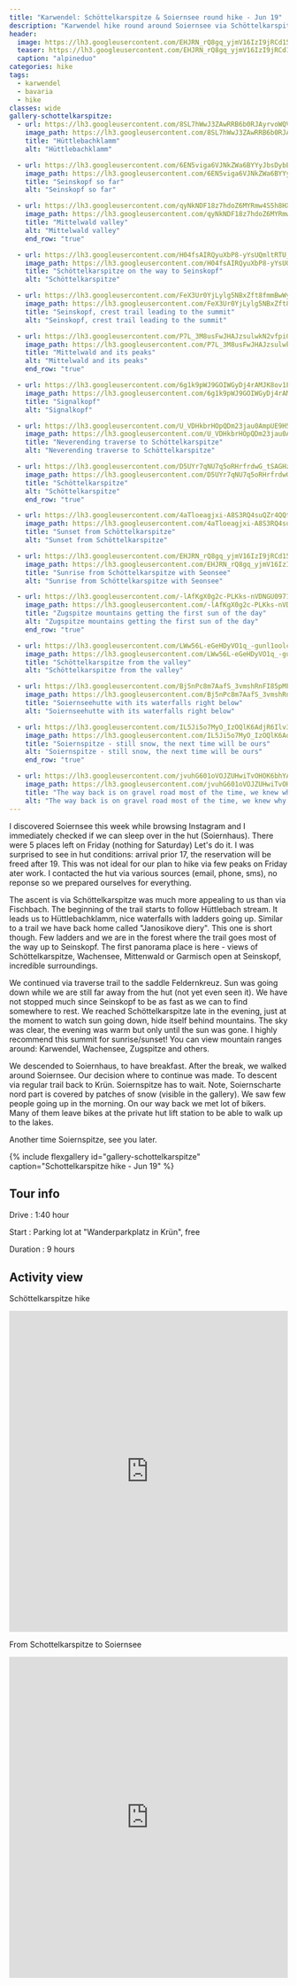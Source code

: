 ```yaml
---
title: "Karwendel: Schöttelkarspitze & Soiernsee round hike - Jun 19"
description: "Karwendel hike round around Soiernsee via Schöttelkarspitze"
header:
  image: https://lh3.googleusercontent.com/EHJRN_rQ8gq_yjmV16IzI9jRCd15O6IGAdZLD04PJ7OZkho5e8BjCB29j4XdVQna9wUORCZQ-Zg3_rzAPh6PlNh7dI-Roe0L7lhbqg0vEz6BWgbcJPlj6baa6XEzfg4F9vkCBXI3o0NVh4CzhnNIM__Jcr9WcM6loRuVgeyyX-uy8wlotrt-0aUu8r_a3RC6WLnyvqbqRpRzRiEWuEMbx7yzdyF1WdQrWrR0v5M6rfCx-znvuvklDdzjITkVpP62n6wrCHT_eN1IVTSEoLfsWodoFl-iKi4Em9isKQNkVy4tT8qTiZPslbLjMITBQ84owqUkOueQJ5O-ZKyHcd18elnVJHSgEIHYPOiGh55DFc1REaRPwjqp5MwxwvJU2a_RAYWxkkyokHHCyDqddsv9efDlAhBs06Jh_xlmfBKgSMBTHVq1HGa5vuuaDkC5Qoct1C9X28UakextwS9ZmBDS8PwiVOgmW7b2EwhuXallk9viuYp5rTL74MPA0u2548-3NjrHb3Kcoq9Y5aXsjvsC5y-Vj2lft212D8LEHZQBFI1j97VE2mGCRJbS43LVLFcsds1MQsDYrFz0rJYAVjY0uuWSAgKNC_f0xCiIJBfQytaI8uPcNO-2Jbek7q5N77lzt0M3ZQFoL2SJp65bOe9OlkTgSVDk3zSvpTmgH6h9mHEVy4HL7kBot_kWJW0Lg5M43nh4asYiTtErPt5n-fZi6-k_wg=w2736-h1318-no
  teaser: https://lh3.googleusercontent.com/EHJRN_rQ8gq_yjmV16IzI9jRCd15O6IGAdZLD04PJ7OZkho5e8BjCB29j4XdVQna9wUORCZQ-Zg3_rzAPh6PlNh7dI-Roe0L7lhbqg0vEz6BWgbcJPlj6baa6XEzfg4F9vkCBXI3o0NVh4CzhnNIM__Jcr9WcM6loRuVgeyyX-uy8wlotrt-0aUu8r_a3RC6WLnyvqbqRpRzRiEWuEMbx7yzdyF1WdQrWrR0v5M6rfCx-znvuvklDdzjITkVpP62n6wrCHT_eN1IVTSEoLfsWodoFl-iKi4Em9isKQNkVy4tT8qTiZPslbLjMITBQ84owqUkOueQJ5O-ZKyHcd18elnVJHSgEIHYPOiGh55DFc1REaRPwjqp5MwxwvJU2a_RAYWxkkyokHHCyDqddsv9efDlAhBs06Jh_xlmfBKgSMBTHVq1HGa5vuuaDkC5Qoct1C9X28UakextwS9ZmBDS8PwiVOgmW7b2EwhuXallk9viuYp5rTL74MPA0u2548-3NjrHb3Kcoq9Y5aXsjvsC5y-Vj2lft212D8LEHZQBFI1j97VE2mGCRJbS43LVLFcsds1MQsDYrFz0rJYAVjY0uuWSAgKNC_f0xCiIJBfQytaI8uPcNO-2Jbek7q5N77lzt0M3ZQFoL2SJp65bOe9OlkTgSVDk3zSvpTmgH6h9mHEVy4HL7kBot_kWJW0Lg5M43nh4asYiTtErPt5n-fZi6-k_wg=w800-h300-no
  caption: "alpineduo"
categories: hike
tags:
  - karwendel
  - bavaria
  - hike
classes: wide
gallery-schottelkarspitze:
  - url: https://lh3.googleusercontent.com/8SL7hWwJ3ZAwRRB6b0RJAyrvoWQVeEVgyK0aH0HP0O0tAD6yhuPLeOF2BaiuamSVXA7bYPWfM1ZfJ9GKTgH0M2eVQ6zq30HkHZ3bvDM1DQ4cRMJSCCrEAYlIDbuN1Z4T26jMFrmlRC5Ja2yxneUHfvee3Yr6Q1YC_DSYMO-NfZzYzO1A-_P7nMewf2mhR20Xwx-JvW5pcEl1dJu7ApQN02On7qPrLOQIb02qQLK65vVyokrt18JMlp5qqEs2l9AUGnsp5nU6T656YTEK7LETEiF3S6T6bCgfJcquulXAi-APuVrctupsUvHCmFVyT4HDKgVLt8Fw61uVckRLrPbxTRAkkMyr38dUfTjeZoP9K4kk0RMwoBdIjriHnLaraaAdXxdUoqe5WBQT7PDQw19H4xFjzCinQQzQOOBHZJpCcL-yCc7INL0q_sC2jpn2eowRdcUlU7RAczcy5pmNM7p0UuJ1YGd7Y5nDdVZdXjw4knUNw5vxL8xbgbKX_xZIyYoiCNYRRuM1hxN_pGfHIDBWjFAeGU5j7yqa11m3T3fQDWtXExWOSvcxX-63gfHg63tCgnlNhCRdRi3v1gG8cAG7IBcra028LNw_su6LvYXLN8mAxwXcDwu-gcOe-9hRbLXrhxXCb03kBJEtpkc3keeUl9YEmmuLi_d7eNradYfqTX0vvTwq2KpESI-ufjrMirZQYoBCNMDimWZWUHFeW3NgoedizQ=w1156-h1540-no
    image_path: https://lh3.googleusercontent.com/8SL7hWwJ3ZAwRRB6b0RJAyrvoWQVeEVgyK0aH0HP0O0tAD6yhuPLeOF2BaiuamSVXA7bYPWfM1ZfJ9GKTgH0M2eVQ6zq30HkHZ3bvDM1DQ4cRMJSCCrEAYlIDbuN1Z4T26jMFrmlRC5Ja2yxneUHfvee3Yr6Q1YC_DSYMO-NfZzYzO1A-_P7nMewf2mhR20Xwx-JvW5pcEl1dJu7ApQN02On7qPrLOQIb02qQLK65vVyokrt18JMlp5qqEs2l9AUGnsp5nU6T656YTEK7LETEiF3S6T6bCgfJcquulXAi-APuVrctupsUvHCmFVyT4HDKgVLt8Fw61uVckRLrPbxTRAkkMyr38dUfTjeZoP9K4kk0RMwoBdIjriHnLaraaAdXxdUoqe5WBQT7PDQw19H4xFjzCinQQzQOOBHZJpCcL-yCc7INL0q_sC2jpn2eowRdcUlU7RAczcy5pmNM7p0UuJ1YGd7Y5nDdVZdXjw4knUNw5vxL8xbgbKX_xZIyYoiCNYRRuM1hxN_pGfHIDBWjFAeGU5j7yqa11m3T3fQDWtXExWOSvcxX-63gfHg63tCgnlNhCRdRi3v1gG8cAG7IBcra028LNw_su6LvYXLN8mAxwXcDwu-gcOe-9hRbLXrhxXCb03kBJEtpkc3keeUl9YEmmuLi_d7eNradYfqTX0vvTwq2KpESI-ufjrMirZQYoBCNMDimWZWUHFeW3NgoedizQ=w300-h400-no
    title: "Hüttlebachklamm"
    alt: "Hüttlebachklamm"

  - url: https://lh3.googleusercontent.com/6EN5viga6VJNkZWa6BYYyJbsDybEeNGwVxBST6mcCYC1zDxEuxBLPpSsJWcPRQXv7Z4P_ytdKO6xo7GdOOroLfXQSChvPTgZJ5pAW-10QqsOismZEY6F8govUjDkroMmFA3tzQXGofy629WtR3O9ICM7CE594x80VZm1Z6DVdhiiwxq9dW2xVtFBSxHk0leR9FZR1GkSN4r2UUFTRGa3WBlaB7TnD_QlSgMxN5hNtJMTjcpuKdtJiMadRheKolKRHms0lEWALcXsUbnLr09UdL6K9oI8GRSdBjzcqNHZpA7vgh3Is_h6-m1a6WiwPULOxngVEdicjYRGnAc-Cgkrg1P5PLC0HXIZCMY9Et-_rCYBSTRi8oBIKu4CT4AOTGfRoF1VntKmZsMNzRk4VNEGobmVSht-ZjVFIEKfXIU7SsAK8J78LSZ-UBqNI0sTDZcO83EF2endA0sAJOWV3kganbq6SWcXjQqurh3hu-p6ixHeVNPxRIbdIVydGq4rsQcezhqgB67V00ZqaLYLdpfU1RqTgu3O6XuD8hlP-x4L41FikXisxREDPl711H5LOkEkAOsATZ8RC7NjmzTjPd9ESjY9p02vvQpRFivzxq8uxVixXRX1z75F98qNezGRhrVvLPD71EP1guYRyRN5n5q1Q83sH7NVZnZILIM8LP1Li6rtoWtI2zoEnwfYQ9jpdV0eYHpll_VT5XvswjQl702Khdsalg=w2054-h1542-no
    image_path: https://lh3.googleusercontent.com/6EN5viga6VJNkZWa6BYYyJbsDybEeNGwVxBST6mcCYC1zDxEuxBLPpSsJWcPRQXv7Z4P_ytdKO6xo7GdOOroLfXQSChvPTgZJ5pAW-10QqsOismZEY6F8govUjDkroMmFA3tzQXGofy629WtR3O9ICM7CE594x80VZm1Z6DVdhiiwxq9dW2xVtFBSxHk0leR9FZR1GkSN4r2UUFTRGa3WBlaB7TnD_QlSgMxN5hNtJMTjcpuKdtJiMadRheKolKRHms0lEWALcXsUbnLr09UdL6K9oI8GRSdBjzcqNHZpA7vgh3Is_h6-m1a6WiwPULOxngVEdicjYRGnAc-Cgkrg1P5PLC0HXIZCMY9Et-_rCYBSTRi8oBIKu4CT4AOTGfRoF1VntKmZsMNzRk4VNEGobmVSht-ZjVFIEKfXIU7SsAK8J78LSZ-UBqNI0sTDZcO83EF2endA0sAJOWV3kganbq6SWcXjQqurh3hu-p6ixHeVNPxRIbdIVydGq4rsQcezhqgB67V00ZqaLYLdpfU1RqTgu3O6XuD8hlP-x4L41FikXisxREDPl711H5LOkEkAOsATZ8RC7NjmzTjPd9ESjY9p02vvQpRFivzxq8uxVixXRX1z75F98qNezGRhrVvLPD71EP1guYRyRN5n5q1Q83sH7NVZnZILIM8LP1Li6rtoWtI2zoEnwfYQ9jpdV0eYHpll_VT5XvswjQl702Khdsalg=w400-h300-no
    title: "Seinskopf so far"
    alt: "Seinskopf so far"

  - url: https://lh3.googleusercontent.com/qyNkNDF18z7hdoZ6MYRmw4S5h8HXGZdOshlS6ILiW3K6pI1jigtXo3_nPjoiVJQyzI_nTkFpTnZDRQd8JijbGOvxV0nC3XqilKO1WnlivMJTwMdIZF7dN7CYGvUZB7XdI4h06biHMoNvk7GxBvNijZJytl652Gsoo0KIAXv_-HkvTopHDBZy8Yjp4R_SkpelnCOQzGOB7jnOyd1MOJpakYnzdFHoXGUYB0DmbXN2Dfn1Ja0O4HDCYafd-3VWgl-HPWKPpuXEIRawFdLJInYyp3GCiU_Ka-yKmbbwBkbDbOltedTUaPeyuZFLsiXUVjrLjH-w-gy5sGuAT1m50Ixl6BlPU7W6Dm11yhfO5B--cKMjn-PR98h5z-b7ikO2JqqsM1vsSixdx93QYQ6Pmz8xKIcqszHwENDODVSgeqY5yBZfWzE0Bz_9WDbtgaHQFf8z1wiXyCTP7GGhAI5ktzF8oLPli0o0V-i7lg_3HffDXRayCW-aurCwDFd9mp4CYa9B01i32a4PVRQo181eGtPUxoHmURaH8W_cpAGA0waj9kh5wmhrA4rKuO9FOG8q1OxSnFJaB3ejdjZP-hFlJxxq8MOzloKwQX9BAMvUZEfTFaZDIRIjdToRAdZ2aqIu4zGlgNQiXb_AQAXiDTZkOUXxw8cLDf5ZaMFcr5t1Idj-k6z-rXrq8DoyBpH_6-lUhRlMSp26FyF8TwiB3mAo7OuYMF59rA=w2612-h1540-no
    image_path: https://lh3.googleusercontent.com/qyNkNDF18z7hdoZ6MYRmw4S5h8HXGZdOshlS6ILiW3K6pI1jigtXo3_nPjoiVJQyzI_nTkFpTnZDRQd8JijbGOvxV0nC3XqilKO1WnlivMJTwMdIZF7dN7CYGvUZB7XdI4h06biHMoNvk7GxBvNijZJytl652Gsoo0KIAXv_-HkvTopHDBZy8Yjp4R_SkpelnCOQzGOB7jnOyd1MOJpakYnzdFHoXGUYB0DmbXN2Dfn1Ja0O4HDCYafd-3VWgl-HPWKPpuXEIRawFdLJInYyp3GCiU_Ka-yKmbbwBkbDbOltedTUaPeyuZFLsiXUVjrLjH-w-gy5sGuAT1m50Ixl6BlPU7W6Dm11yhfO5B--cKMjn-PR98h5z-b7ikO2JqqsM1vsSixdx93QYQ6Pmz8xKIcqszHwENDODVSgeqY5yBZfWzE0Bz_9WDbtgaHQFf8z1wiXyCTP7GGhAI5ktzF8oLPli0o0V-i7lg_3HffDXRayCW-aurCwDFd9mp4CYa9B01i32a4PVRQo181eGtPUxoHmURaH8W_cpAGA0waj9kh5wmhrA4rKuO9FOG8q1OxSnFJaB3ejdjZP-hFlJxxq8MOzloKwQX9BAMvUZEfTFaZDIRIjdToRAdZ2aqIu4zGlgNQiXb_AQAXiDTZkOUXxw8cLDf5ZaMFcr5t1Idj-k6z-rXrq8DoyBpH_6-lUhRlMSp26FyF8TwiB3mAo7OuYMF59rA=w400-h300-no
    title: "Mittelwald valley"
    alt: "Mittelwald valley"
    end_row: "true"

  - url: https://lh3.googleusercontent.com/H04fsAIRQyuXbP8-yYsUQmltRTU_mb6NMGSYf7f9fQBtK47JsGUCyp-1CpVfyy-gho5p36H3PMt8bb9Wnq39jBYkpT92HyEZzLkhvLzoKlbCfooRCL1F1-U5oy1zLw1wO44-j-DJ2PCivgjK5QiMsDxvE1Hz9l0fQxtfh2zPBrLhE3DuYSb96wR3j03BWCApFiT8IAarEhokrr944h0Lrh7WppeKq9em14OI8IS0GHdnQ8upSx-ILYiDu4EOg840NUxeef7pxe3V96ifBk_U3WpL5xZjac-MQeW6ciiyCrf0jYQROws-4lpxSLBddKY9vG37CphA1aHRGel-am6lrQdg7Z02VRhFErdmmUzxNgQhXduCS-oMj1O2D1sVUayK1xvy6gM7KtSrqXU69IS4o3NUeaLYtv8Bvq4AuweOpqdrLAg7JXGYSW2gkMTdnlZKJRUTXM_rPFaEw6iKN5eN0pzA3TEBKeNC0EjTI32WBD66rHoOQMkcuhQKYeP1ZNZ9cWO6xiPq21GkxSdMDBCisIAMtg9xntOUy734jnd6w_fqRIJbQ71n6XWpfefwb9pQAWTt9LlF-TlCD7VKLNnnOFpYbqmrIdPfl70R3XuhK_VTPjSEC7uNurjN9l2KR8jR6g7YywX4zvgOZDUnVhGaTEfiyJl3jdsUcw6lar7mfTqh0SMZombZnOCRtpQaSqiLnbGtjL8V5bkzGZLlTtehGhQY2A=w1156-h1540-no
    image_path: https://lh3.googleusercontent.com/H04fsAIRQyuXbP8-yYsUQmltRTU_mb6NMGSYf7f9fQBtK47JsGUCyp-1CpVfyy-gho5p36H3PMt8bb9Wnq39jBYkpT92HyEZzLkhvLzoKlbCfooRCL1F1-U5oy1zLw1wO44-j-DJ2PCivgjK5QiMsDxvE1Hz9l0fQxtfh2zPBrLhE3DuYSb96wR3j03BWCApFiT8IAarEhokrr944h0Lrh7WppeKq9em14OI8IS0GHdnQ8upSx-ILYiDu4EOg840NUxeef7pxe3V96ifBk_U3WpL5xZjac-MQeW6ciiyCrf0jYQROws-4lpxSLBddKY9vG37CphA1aHRGel-am6lrQdg7Z02VRhFErdmmUzxNgQhXduCS-oMj1O2D1sVUayK1xvy6gM7KtSrqXU69IS4o3NUeaLYtv8Bvq4AuweOpqdrLAg7JXGYSW2gkMTdnlZKJRUTXM_rPFaEw6iKN5eN0pzA3TEBKeNC0EjTI32WBD66rHoOQMkcuhQKYeP1ZNZ9cWO6xiPq21GkxSdMDBCisIAMtg9xntOUy734jnd6w_fqRIJbQ71n6XWpfefwb9pQAWTt9LlF-TlCD7VKLNnnOFpYbqmrIdPfl70R3XuhK_VTPjSEC7uNurjN9l2KR8jR6g7YywX4zvgOZDUnVhGaTEfiyJl3jdsUcw6lar7mfTqh0SMZombZnOCRtpQaSqiLnbGtjL8V5bkzGZLlTtehGhQY2A=w300-h400-no
    title: "Schöttelkarspitze on the way to Seinskopf"
    alt: "Schöttelkarspitze"

  - url: https://lh3.googleusercontent.com/FeX3Ur0YjLylg5NBxZft8fmmBwWyCRBszL4fQ_Dfb_zbK-zzXX2MSgwIkdZ-W5HOWIkyLcasqATjG23myi_Bda5URUJpssxoKJ-FzVbKOi8C2DpMCuC4e00VMPc0muSYDGQXni9ymYDgaeXynt9DnNf_HvwD2hmcuS69NtB5TSuxKfnRDgiK4y3juzFSOeiHRP2_PFvN9WhCc6Nv-aRhZwq4AXVhKAoK3E4wnwNXW3GcxLt3N5HCXVxFm_haUw6O_QD86hstC5lWTuDwZljkKKC1MO95g_PbQCHPOJV5KW0bT2Kj2hxT2ZLTYxWULi3yi13mA5QXNSRE87w___DO-m5p-VRKIX0iL9NRLHfqnsWZl13RvRO9bmQNivKJR8K7JqEkJ3bNwLN6LFp0yXZUGQtpA6-Cz79XG4ph2fKpRkShyXj56ddg6nukUVW916mt3ojDVMY7Ne6KHKYRIh_yZyr5kuuRO0v4Q126wUTG5qzMY3xR_YMAyw7Lq56fgGRikcz8Wjt-b5UmgnfKec4Zi9aJLrctDG7P_A6qKR_x4ZqzPiPZJj0jhNNqbfZ7s89pa6-uIoWTO0y_5p5zJ14NjTwu8eeZQGHi-ysBRW4hjB4mcKauyIL34SIanc-sN0qwShGwMC8ouuf3tvkgP2BZfW0pz9BGMxaklxfDqL2fVIjQj4zdnoJMYGDR5vgz7hoILZ0j2gEqT3G2si6OXHkgax5Lyg=w1156-h1540-no
    image_path: https://lh3.googleusercontent.com/FeX3Ur0YjLylg5NBxZft8fmmBwWyCRBszL4fQ_Dfb_zbK-zzXX2MSgwIkdZ-W5HOWIkyLcasqATjG23myi_Bda5URUJpssxoKJ-FzVbKOi8C2DpMCuC4e00VMPc0muSYDGQXni9ymYDgaeXynt9DnNf_HvwD2hmcuS69NtB5TSuxKfnRDgiK4y3juzFSOeiHRP2_PFvN9WhCc6Nv-aRhZwq4AXVhKAoK3E4wnwNXW3GcxLt3N5HCXVxFm_haUw6O_QD86hstC5lWTuDwZljkKKC1MO95g_PbQCHPOJV5KW0bT2Kj2hxT2ZLTYxWULi3yi13mA5QXNSRE87w___DO-m5p-VRKIX0iL9NRLHfqnsWZl13RvRO9bmQNivKJR8K7JqEkJ3bNwLN6LFp0yXZUGQtpA6-Cz79XG4ph2fKpRkShyXj56ddg6nukUVW916mt3ojDVMY7Ne6KHKYRIh_yZyr5kuuRO0v4Q126wUTG5qzMY3xR_YMAyw7Lq56fgGRikcz8Wjt-b5UmgnfKec4Zi9aJLrctDG7P_A6qKR_x4ZqzPiPZJj0jhNNqbfZ7s89pa6-uIoWTO0y_5p5zJ14NjTwu8eeZQGHi-ysBRW4hjB4mcKauyIL34SIanc-sN0qwShGwMC8ouuf3tvkgP2BZfW0pz9BGMxaklxfDqL2fVIjQj4zdnoJMYGDR5vgz7hoILZ0j2gEqT3G2si6OXHkgax5Lyg=w300-h400-no
    title: "Seinskopf, crest trail leading to the summit"
    alt: "Seinskopf, crest trail leading to the summit"

  - url: https://lh3.googleusercontent.com/P7L_3M8usFwJHAJzsulwkN2vfpi0RbdJuRf7daxQDdB42jZSgtuihvHCLRs9mIGpFnfeBKocKUCYbV60jtPOksAeDztWaJF8dodP3tJckRXMTTsMbGujS9H85XLgK884Aav1YHuqF4NqCA6ecjPqYOT8nyq7gB3ReQkQhmSISNSpyw-o3wwxP67Mq9LAlGJloI1c_EMKVnNEmJsVv4tHfeMDRGonQPXKUoLsxaYd4_D9j4GlnUlotTyldZ_NoIU029HP-Mfm4TGtSHG0J3eUSve9w4jzh0t2x1K9uebzEJHE8z7VvOqevtdksv22N5OjtKyEE87NDynmfWK-EcaWYcviqUqWNYRkrtBgumNhdhHUy_w2kAdvMQhxChc89q7_XimQ8aRUHScFWn8elt_vZFRwrtjTwz_a4y2OwAR6KBOsOkWVDuLWSbu4rBmSBfW0UzhZDVSa23eQj_zlCXyBWE-dEZYHdl94NHMXzYdNinh6OPc1G8dVpuD2A4tHNQes62bq-Gqwk026MHVmOxAHWXNekgesV4RbqY-i8jMPoL26uqvRiqb4MaPBWDucrNonsr4dFFFztDmNDWqH9Z7Dn7IK_CQCegZACRAKL5CPfptG8irB01ZGH0V6eypUMNQ1eYtCu55EpQByehOOLbclG2cjjM0wxk8uS0NpmsQSACGHRYWuejlPY4PZxNn2tIHmkwZTCb9FTebJq3pwGDDYDdvrFg=w2736-h1116-no
    image_path: https://lh3.googleusercontent.com/P7L_3M8usFwJHAJzsulwkN2vfpi0RbdJuRf7daxQDdB42jZSgtuihvHCLRs9mIGpFnfeBKocKUCYbV60jtPOksAeDztWaJF8dodP3tJckRXMTTsMbGujS9H85XLgK884Aav1YHuqF4NqCA6ecjPqYOT8nyq7gB3ReQkQhmSISNSpyw-o3wwxP67Mq9LAlGJloI1c_EMKVnNEmJsVv4tHfeMDRGonQPXKUoLsxaYd4_D9j4GlnUlotTyldZ_NoIU029HP-Mfm4TGtSHG0J3eUSve9w4jzh0t2x1K9uebzEJHE8z7VvOqevtdksv22N5OjtKyEE87NDynmfWK-EcaWYcviqUqWNYRkrtBgumNhdhHUy_w2kAdvMQhxChc89q7_XimQ8aRUHScFWn8elt_vZFRwrtjTwz_a4y2OwAR6KBOsOkWVDuLWSbu4rBmSBfW0UzhZDVSa23eQj_zlCXyBWE-dEZYHdl94NHMXzYdNinh6OPc1G8dVpuD2A4tHNQes62bq-Gqwk026MHVmOxAHWXNekgesV4RbqY-i8jMPoL26uqvRiqb4MaPBWDucrNonsr4dFFFztDmNDWqH9Z7Dn7IK_CQCegZACRAKL5CPfptG8irB01ZGH0V6eypUMNQ1eYtCu55EpQByehOOLbclG2cjjM0wxk8uS0NpmsQSACGHRYWuejlPY4PZxNn2tIHmkwZTCb9FTebJq3pwGDDYDdvrFg=w400-h300-no
    title: "Mittelwald and its peaks"
    alt: "Mittelwald and its peaks"
    end_row: "true"

  - url: https://lh3.googleusercontent.com/6g1k9pWJ9GOIWGyDj4rAMJK8ov1FLnKmpJ3yEWyN8Na-RUgYeO00RpfxemKGYLCHo7TnRoJ5n7XqZXKH_Kla3eK8BQylxhqN9x59KM50GuscQEJmU5TBhKHGfVB7A-eC1TQDN-J4FTgiIinvZC1AuXXc4QszfRe-c-G9xi0So6D1YaLnwY9e_ut4iWirch8h05uhU2Oh6y3DJu3e2DMsCJGsmwBxfkrftVXM6d4QmFDc7Fa6DN_X9je6VUlQ6Y_wOmxbz9KwDnKeMbRJXNAzVJ9Rs7vNaXs3oHCgUIvw9wUjffZrthdysZh97ld2hGzfkvyf11nG9yFROeUxn7WUfA6p5DnIyjS7rF-wdUztATyNh5yI9vDpuYi1tWyvMpIrCmZIDk7qsL8FcgAGwjWCKxWrr9NAU9bmKumALHgdMXjZhsv4xigCN8ziM70Xrnq8zrWauAzVmFqNgUvo7qXemmQeyHlOOHfC28CJx1T4cK50jp3I1yOyjCQ0Ft-KgU0QMPkoitA2F_T7FMyxZ83wRlkS4zos6zcgd6ecYAEtGZmFGE1jBK7mhxj1Kn1ZCoCc_jCtJu7UVAlAx0sb4Hx4tVjMSUNarseplakWNZo1vkShmgMVGxfs7F_IXmBT8CDqlfOGQSiVDYY93y25fIh3F-xlCAfL5Z62caREpjXEUMDvoZxy0pq4Gvkx0ZL5BJgC-lkrzRVVjeYpp8KqcA22Z06hrA=w2054-h1542-no
    image_path: https://lh3.googleusercontent.com/6g1k9pWJ9GOIWGyDj4rAMJK8ov1FLnKmpJ3yEWyN8Na-RUgYeO00RpfxemKGYLCHo7TnRoJ5n7XqZXKH_Kla3eK8BQylxhqN9x59KM50GuscQEJmU5TBhKHGfVB7A-eC1TQDN-J4FTgiIinvZC1AuXXc4QszfRe-c-G9xi0So6D1YaLnwY9e_ut4iWirch8h05uhU2Oh6y3DJu3e2DMsCJGsmwBxfkrftVXM6d4QmFDc7Fa6DN_X9je6VUlQ6Y_wOmxbz9KwDnKeMbRJXNAzVJ9Rs7vNaXs3oHCgUIvw9wUjffZrthdysZh97ld2hGzfkvyf11nG9yFROeUxn7WUfA6p5DnIyjS7rF-wdUztATyNh5yI9vDpuYi1tWyvMpIrCmZIDk7qsL8FcgAGwjWCKxWrr9NAU9bmKumALHgdMXjZhsv4xigCN8ziM70Xrnq8zrWauAzVmFqNgUvo7qXemmQeyHlOOHfC28CJx1T4cK50jp3I1yOyjCQ0Ft-KgU0QMPkoitA2F_T7FMyxZ83wRlkS4zos6zcgd6ecYAEtGZmFGE1jBK7mhxj1Kn1ZCoCc_jCtJu7UVAlAx0sb4Hx4tVjMSUNarseplakWNZo1vkShmgMVGxfs7F_IXmBT8CDqlfOGQSiVDYY93y25fIh3F-xlCAfL5Z62caREpjXEUMDvoZxy0pq4Gvkx0ZL5BJgC-lkrzRVVjeYpp8KqcA22Z06hrA=w400-h300-no 
    title: "Signalkopf"
    alt: "Signalkopf"

  - url: https://lh3.googleusercontent.com/U_VDHkbrHOpQDm23jau0AmpUE9H5JMzxxXCJEooN1MAFdqpsDNwd42Htah_H9oYECVf6MRpvmGGlwyQnAXOAjOIt74JGAZhFjG7Wa6o6o4utIVDhjJ-KOuw8mGv8dRPJhUSpQGjtnfJ7gVyEtlA6N5fWxlsIDUswRUsntJ_QhHG8off4JNTporGrxa3TpCLl-zPJKmTM4inXpJGK1ScivfulYTL8nxt49kiVqqHyytho2ZUCsYFyaDuHdlis2FyKkFxHom9UjTGBQxKYUHZhXiH1OWfcn_hJTZzebX01RGpEaA129I0HQvTxWOnCJ_aZIAIofTZAy0TBejcKCkz1ReT8MmVCHrQL24Vb0Ig-_4aioxIqaELbWXpdwQ9dX7WHwldf9ckTDQ4GtsytfQAg0QkETJXlSpOyRNcjUV40GnLT8udiQF74EJ_gKmsblBHAaV-RYXgcJX2E_WOkLrT1l31ei5K-KpgMroLX4-KnaE4yx-weQ_om5CNfpgcvkuBoANntvq4g4UxxcVkb_IEacsXbq9JJPTPkT_91Gs9Y10aPL6c-WndHWXUzGlzp1Cw-P3Vbn9EH1yCvGHhhdhYj2s-_jA4GAk8ninduqp0WA240TdJUdTN1mYZ7Kk3_s6MltR8I79vb8wrRr14EyO0UqlNNVjuMHINgXQzXBStRqaXdO8SpS69Bs6BWFESb258gWcp-XAFiStLk5SbeRtVv8kNXGA=w1156-h1540-no
    image_path: https://lh3.googleusercontent.com/U_VDHkbrHOpQDm23jau0AmpUE9H5JMzxxXCJEooN1MAFdqpsDNwd42Htah_H9oYECVf6MRpvmGGlwyQnAXOAjOIt74JGAZhFjG7Wa6o6o4utIVDhjJ-KOuw8mGv8dRPJhUSpQGjtnfJ7gVyEtlA6N5fWxlsIDUswRUsntJ_QhHG8off4JNTporGrxa3TpCLl-zPJKmTM4inXpJGK1ScivfulYTL8nxt49kiVqqHyytho2ZUCsYFyaDuHdlis2FyKkFxHom9UjTGBQxKYUHZhXiH1OWfcn_hJTZzebX01RGpEaA129I0HQvTxWOnCJ_aZIAIofTZAy0TBejcKCkz1ReT8MmVCHrQL24Vb0Ig-_4aioxIqaELbWXpdwQ9dX7WHwldf9ckTDQ4GtsytfQAg0QkETJXlSpOyRNcjUV40GnLT8udiQF74EJ_gKmsblBHAaV-RYXgcJX2E_WOkLrT1l31ei5K-KpgMroLX4-KnaE4yx-weQ_om5CNfpgcvkuBoANntvq4g4UxxcVkb_IEacsXbq9JJPTPkT_91Gs9Y10aPL6c-WndHWXUzGlzp1Cw-P3Vbn9EH1yCvGHhhdhYj2s-_jA4GAk8ninduqp0WA240TdJUdTN1mYZ7Kk3_s6MltR8I79vb8wrRr14EyO0UqlNNVjuMHINgXQzXBStRqaXdO8SpS69Bs6BWFESb258gWcp-XAFiStLk5SbeRtVv8kNXGA=w300-h400-no
    title: "Neverending traverse to Schöttelkarspitze"
    alt: "Neverending traverse to Schöttelkarspitze"

  - url: https://lh3.googleusercontent.com/D5UYr7qNU7q5oRHrfrdwG_tSAGHzwGdmHKocy7-_hE2A-UtIHY3oDE-WvFoaHJVeJpQCYP25voqF5_Bqbn_5REvzTWDERMthcZV2bTmGVZm2Wyz2z6Sa3PIzVrAH4q2g5sCroAwRYoffAUJDTzkCeM0QHu9EhBTtBqSAmnuRIr07Ef2ExYG1rY4XO2G4PR4CbJj7k2d-7mgDqZC6GUdwaHMwWLoFNBzidcBjxmDI1qWtDOunob-kgiJ-V6VjywJ2fy4JAt0d9ksiVS_zyG40vEu-RN_owO4lJk55R-PMyidJDqrLnOX1N0Zy1uPv_iAsC2YpA1EVb1EiUkU2ifLt9qGsqPW4gpvMM0XiBsPwj-YWy0ebIFxFJF9q6dzRLHnmnFPZzTUGd9XUfKrlNITJGDm1auC3IxdyTTXiIDB8shDbNGN_3dVEWtfjn-JEYn67rzmfLEHup-TG0I34dQVZmWwS884Hh3r46_RfIgQkUZffAQXgBXN_GoXlpxjBC-8Jy-m9PCJ6GGwmy_q0-P9kyoWjSyekfCKyIiAUB-dedHnX-G5M8uU5tlkK3D_hAur7XVz4TTnw3ClRhCro95lwtTSlZuD6foZ49GuQ68Q2kuAVVglKmSawOngxviYjsjgWkVK2euREWZFa4j6uzkjgr7J6bmjFqDibPQR1uQCOLVp9BaZmFT3eByboTtwFub5XdORYAG5teSs0N9j-Fn8mufPStw=w1156-h1540-no
    image_path: https://lh3.googleusercontent.com/D5UYr7qNU7q5oRHrfrdwG_tSAGHzwGdmHKocy7-_hE2A-UtIHY3oDE-WvFoaHJVeJpQCYP25voqF5_Bqbn_5REvzTWDERMthcZV2bTmGVZm2Wyz2z6Sa3PIzVrAH4q2g5sCroAwRYoffAUJDTzkCeM0QHu9EhBTtBqSAmnuRIr07Ef2ExYG1rY4XO2G4PR4CbJj7k2d-7mgDqZC6GUdwaHMwWLoFNBzidcBjxmDI1qWtDOunob-kgiJ-V6VjywJ2fy4JAt0d9ksiVS_zyG40vEu-RN_owO4lJk55R-PMyidJDqrLnOX1N0Zy1uPv_iAsC2YpA1EVb1EiUkU2ifLt9qGsqPW4gpvMM0XiBsPwj-YWy0ebIFxFJF9q6dzRLHnmnFPZzTUGd9XUfKrlNITJGDm1auC3IxdyTTXiIDB8shDbNGN_3dVEWtfjn-JEYn67rzmfLEHup-TG0I34dQVZmWwS884Hh3r46_RfIgQkUZffAQXgBXN_GoXlpxjBC-8Jy-m9PCJ6GGwmy_q0-P9kyoWjSyekfCKyIiAUB-dedHnX-G5M8uU5tlkK3D_hAur7XVz4TTnw3ClRhCro95lwtTSlZuD6foZ49GuQ68Q2kuAVVglKmSawOngxviYjsjgWkVK2euREWZFa4j6uzkjgr7J6bmjFqDibPQR1uQCOLVp9BaZmFT3eByboTtwFub5XdORYAG5teSs0N9j-Fn8mufPStw=w300-h400-no
    title: "Schöttelkarspitze"
    alt: "Schöttelkarspitze"
    end_row: "true"

  - url: https://lh3.googleusercontent.com/4aTloeagjxi-A8S3RQ4suQZr4QQtxQYNWo-3DjfWq-MXgNs81yl__QbFJl7nzemO0frCwaURVZ06oFYZqQLJZDm5qAY2d_e7mp0CzLxz6g4bjoEXbFMRY2M3CZfnkX0dFRux5x7SfIlDHrH30xA0RkydwJdUHkdNgfX00boJK2VrVsU136LToqfNveQFqUmcmITmGJ0yQMhDOLQZbJ7NZQvWQncu6Youh4i2fs8Uq5RLyvPZARuHDsdEKMk1wLy14mISNCSBn5o9EqIf0dehA_n4ELFvWySWbYammf4QqmSHI7QIe7ElOxI5EqOeP9TfAqYP7xfSFTLtLXI6ZZebVlIA1Hcq-RhCKrOhRXCWDMcfKaqISYLA-6bJP6qwhao65hnxxAfJ57ataiTxQrUY7SjSiPbrA03NUPxC1nmEWKDWYi4QBs7QhapCFxOXOb-d-iZ_BMazJnZ3ziWDK923rF7Ilymjw_D_FlwKfp2lSsSjGTKfDqh6DDtpl-CQA8HqmC-0w-WZcDgB6KfFqcdo8AXKmW7q3NycElaAzbHhYyRh6siZ-4AZqNVsxKekiy3UbqYEtmGoyF2hiIvOR4mUuVxZESB66JZXYq6ttq9w1iZL48xWoXY33Sd-lDAos6Tq29vcyugL-y6lVa49lOggYfv-li2GBwWJW3XSe7qlJIRCx-KEDVjZsTHamBcJlTwUjSNvGyV6zyWD5DTiGAYgAzp0DA=w2054-h1542-no
    image_path: https://lh3.googleusercontent.com/4aTloeagjxi-A8S3RQ4suQZr4QQtxQYNWo-3DjfWq-MXgNs81yl__QbFJl7nzemO0frCwaURVZ06oFYZqQLJZDm5qAY2d_e7mp0CzLxz6g4bjoEXbFMRY2M3CZfnkX0dFRux5x7SfIlDHrH30xA0RkydwJdUHkdNgfX00boJK2VrVsU136LToqfNveQFqUmcmITmGJ0yQMhDOLQZbJ7NZQvWQncu6Youh4i2fs8Uq5RLyvPZARuHDsdEKMk1wLy14mISNCSBn5o9EqIf0dehA_n4ELFvWySWbYammf4QqmSHI7QIe7ElOxI5EqOeP9TfAqYP7xfSFTLtLXI6ZZebVlIA1Hcq-RhCKrOhRXCWDMcfKaqISYLA-6bJP6qwhao65hnxxAfJ57ataiTxQrUY7SjSiPbrA03NUPxC1nmEWKDWYi4QBs7QhapCFxOXOb-d-iZ_BMazJnZ3ziWDK923rF7Ilymjw_D_FlwKfp2lSsSjGTKfDqh6DDtpl-CQA8HqmC-0w-WZcDgB6KfFqcdo8AXKmW7q3NycElaAzbHhYyRh6siZ-4AZqNVsxKekiy3UbqYEtmGoyF2hiIvOR4mUuVxZESB66JZXYq6ttq9w1iZL48xWoXY33Sd-lDAos6Tq29vcyugL-y6lVa49lOggYfv-li2GBwWJW3XSe7qlJIRCx-KEDVjZsTHamBcJlTwUjSNvGyV6zyWD5DTiGAYgAzp0DA=w400-h300-no
    title: "Sunset from Schöttelkarspitze"
    alt: "Sunset from Schöttelkarspitze"

  - url: https://lh3.googleusercontent.com/EHJRN_rQ8gq_yjmV16IzI9jRCd15O6IGAdZLD04PJ7OZkho5e8BjCB29j4XdVQna9wUORCZQ-Zg3_rzAPh6PlNh7dI-Roe0L7lhbqg0vEz6BWgbcJPlj6baa6XEzfg4F9vkCBXI3o0NVh4CzhnNIM__Jcr9WcM6loRuVgeyyX-uy8wlotrt-0aUu8r_a3RC6WLnyvqbqRpRzRiEWuEMbx7yzdyF1WdQrWrR0v5M6rfCx-znvuvklDdzjITkVpP62n6wrCHT_eN1IVTSEoLfsWodoFl-iKi4Em9isKQNkVy4tT8qTiZPslbLjMITBQ84owqUkOueQJ5O-ZKyHcd18elnVJHSgEIHYPOiGh55DFc1REaRPwjqp5MwxwvJU2a_RAYWxkkyokHHCyDqddsv9efDlAhBs06Jh_xlmfBKgSMBTHVq1HGa5vuuaDkC5Qoct1C9X28UakextwS9ZmBDS8PwiVOgmW7b2EwhuXallk9viuYp5rTL74MPA0u2548-3NjrHb3Kcoq9Y5aXsjvsC5y-Vj2lft212D8LEHZQBFI1j97VE2mGCRJbS43LVLFcsds1MQsDYrFz0rJYAVjY0uuWSAgKNC_f0xCiIJBfQytaI8uPcNO-2Jbek7q5N77lzt0M3ZQFoL2SJp65bOe9OlkTgSVDk3zSvpTmgH6h9mHEVy4HL7kBot_kWJW0Lg5M43nh4asYiTtErPt5n-fZi6-k_wg=w2736-h1318-no
    image_path: https://lh3.googleusercontent.com/EHJRN_rQ8gq_yjmV16IzI9jRCd15O6IGAdZLD04PJ7OZkho5e8BjCB29j4XdVQna9wUORCZQ-Zg3_rzAPh6PlNh7dI-Roe0L7lhbqg0vEz6BWgbcJPlj6baa6XEzfg4F9vkCBXI3o0NVh4CzhnNIM__Jcr9WcM6loRuVgeyyX-uy8wlotrt-0aUu8r_a3RC6WLnyvqbqRpRzRiEWuEMbx7yzdyF1WdQrWrR0v5M6rfCx-znvuvklDdzjITkVpP62n6wrCHT_eN1IVTSEoLfsWodoFl-iKi4Em9isKQNkVy4tT8qTiZPslbLjMITBQ84owqUkOueQJ5O-ZKyHcd18elnVJHSgEIHYPOiGh55DFc1REaRPwjqp5MwxwvJU2a_RAYWxkkyokHHCyDqddsv9efDlAhBs06Jh_xlmfBKgSMBTHVq1HGa5vuuaDkC5Qoct1C9X28UakextwS9ZmBDS8PwiVOgmW7b2EwhuXallk9viuYp5rTL74MPA0u2548-3NjrHb3Kcoq9Y5aXsjvsC5y-Vj2lft212D8LEHZQBFI1j97VE2mGCRJbS43LVLFcsds1MQsDYrFz0rJYAVjY0uuWSAgKNC_f0xCiIJBfQytaI8uPcNO-2Jbek7q5N77lzt0M3ZQFoL2SJp65bOe9OlkTgSVDk3zSvpTmgH6h9mHEVy4HL7kBot_kWJW0Lg5M43nh4asYiTtErPt5n-fZi6-k_wg=w400-h300-no
    title: "Sunrise from Schöttelkarspitze with Seonsee"
    alt: "Sunrise from Schöttelkarspitze with Seonsee"

  - url: https://lh3.googleusercontent.com/-lAfKgX0g2c-PLKks-nVDNGU0971R5tJAe8OJnVmPucJYawcuz-aQhbzIgR4bvqgelIHKIH2SRfnU3vPzIs3Flqvly1Ako0EAolO-EN8ooFdbKu8NnybJqSED4ipxkiaUT_it6wGeDf75fbLJXTLmflblmGjBl_uBsqjlu5h1vxRZzm82b4hoMLSH6p7iPQg6ysv6c3aowOSzwzrPXLWXVVbdZOjSYNo7sJkdWmpSdFyvBuVg6FjGbgm4YBWofRZfiO6OsOB1SRbsaSRSLVNZvoMockZGMAjLlGKQtN5jRTuwbELkti3clh5ZDZ385t5O8COrKSOQq25AYErFoGZCLpidscZ_UuckBTwSUmfbdU50dEiZDfFqxYQq0N-Xr98GeteiDjgbLKkNOhHnjCq4kT_rtYaDHMlIINpr2XARZfTppaLX_lTTcBln_FXKLs_EvEkuXzoAZDEzcjwhNOXvy0vhgxXBsBynOk60y8BSHudWrk5jbzQtr4CMjw7LUlHViB3KP6tWZf_az4Z9XKZaSeDCx50PTbR0uq4rRUYSaIfcZJpVFpd2UCmaNygIb06mnGmSugEpdWBqw1N0rFTtCErVqI1LRndWbyDLxp18RXj347Q393yVF2HoF0_SdI3PzVsdNYdwLwiJzBW3FO2gzPZn2ND1EAr79t-gtAtDWCgpxswPTFMRCHCmtVYqb1-vVhznY0N4E3wGtrs-YbHYMqu4Q=w1992-h1494-no
    image_path: https://lh3.googleusercontent.com/-lAfKgX0g2c-PLKks-nVDNGU0971R5tJAe8OJnVmPucJYawcuz-aQhbzIgR4bvqgelIHKIH2SRfnU3vPzIs3Flqvly1Ako0EAolO-EN8ooFdbKu8NnybJqSED4ipxkiaUT_it6wGeDf75fbLJXTLmflblmGjBl_uBsqjlu5h1vxRZzm82b4hoMLSH6p7iPQg6ysv6c3aowOSzwzrPXLWXVVbdZOjSYNo7sJkdWmpSdFyvBuVg6FjGbgm4YBWofRZfiO6OsOB1SRbsaSRSLVNZvoMockZGMAjLlGKQtN5jRTuwbELkti3clh5ZDZ385t5O8COrKSOQq25AYErFoGZCLpidscZ_UuckBTwSUmfbdU50dEiZDfFqxYQq0N-Xr98GeteiDjgbLKkNOhHnjCq4kT_rtYaDHMlIINpr2XARZfTppaLX_lTTcBln_FXKLs_EvEkuXzoAZDEzcjwhNOXvy0vhgxXBsBynOk60y8BSHudWrk5jbzQtr4CMjw7LUlHViB3KP6tWZf_az4Z9XKZaSeDCx50PTbR0uq4rRUYSaIfcZJpVFpd2UCmaNygIb06mnGmSugEpdWBqw1N0rFTtCErVqI1LRndWbyDLxp18RXj347Q393yVF2HoF0_SdI3PzVsdNYdwLwiJzBW3FO2gzPZn2ND1EAr79t-gtAtDWCgpxswPTFMRCHCmtVYqb1-vVhznY0N4E3wGtrs-YbHYMqu4Q=w400-h300-no
    title: "Zugspitze mountains getting the first sun of the day"
    alt: "Zugspitze mountains getting the first sun of the day"
    end_row: "true"

  - url: https://lh3.googleusercontent.com/LWw56L-eGeHDyVO1q_-gunl1oolc-q8h4TehRA8udPNLrL8LPM_WvbgpMKakxvCfd-YJ1RzEXcVvqwKNQbsTfzMTPGTdKH_AsrPWh56bq5KIUFtTkUtpBFzqtoNz1cCmzzxSeLmsnskfVb1cxnFCve_f3AibOpb1ScA98P2fs83esI0kAu_MI0ZzbWGuybDt-RFrpQHgkQXfVahYgJ1cLHe6o9F_vevIgwxT5q6qyT74fjCAGDKJ2L1QZqWKGI83oeFdIpfuIPkqOR2N5LUhJxc3vPTa4DVOpZxcrKsbr1BdXH6jNrXMKRcMM-xhgcYcgqTDO64gspo7CrBkF_vG6Fo8kTqbk8m7R6vqGVCTYV-yswagedMcUqsuqULzdtIpCpnKKILlQm0aoAD7_RNsP6wH7QrU95BtKXoX38KaND0NUxQxvgVv2Q78cygK293yQxSCd3nAYrkFXwxwh33p6fLl2n75x1vWU_PlBnNKT6M85EtaYBacSr49NbV7pDr4qZzqsEC51rPcrEzmDnPHWQAVBHjUZB2X7EPtoiaJ2wlQ6KIXCB3ruJ3r-ZojvnS4JdU5Mli_np20kJcoInxFQpVsrj7NF2LQ8pirWwx5z82VLe8A-DKBCKfBd3tecW1LYTOfCO75rZVjstcDoszKD4fjDI4NGFFyc2dhg0S6LsEokQM52GU87wHDNSGzdszmowqxSZKl430FBKBiDgAT-VWufg=w1156-h1540-no 
    image_path: https://lh3.googleusercontent.com/LWw56L-eGeHDyVO1q_-gunl1oolc-q8h4TehRA8udPNLrL8LPM_WvbgpMKakxvCfd-YJ1RzEXcVvqwKNQbsTfzMTPGTdKH_AsrPWh56bq5KIUFtTkUtpBFzqtoNz1cCmzzxSeLmsnskfVb1cxnFCve_f3AibOpb1ScA98P2fs83esI0kAu_MI0ZzbWGuybDt-RFrpQHgkQXfVahYgJ1cLHe6o9F_vevIgwxT5q6qyT74fjCAGDKJ2L1QZqWKGI83oeFdIpfuIPkqOR2N5LUhJxc3vPTa4DVOpZxcrKsbr1BdXH6jNrXMKRcMM-xhgcYcgqTDO64gspo7CrBkF_vG6Fo8kTqbk8m7R6vqGVCTYV-yswagedMcUqsuqULzdtIpCpnKKILlQm0aoAD7_RNsP6wH7QrU95BtKXoX38KaND0NUxQxvgVv2Q78cygK293yQxSCd3nAYrkFXwxwh33p6fLl2n75x1vWU_PlBnNKT6M85EtaYBacSr49NbV7pDr4qZzqsEC51rPcrEzmDnPHWQAVBHjUZB2X7EPtoiaJ2wlQ6KIXCB3ruJ3r-ZojvnS4JdU5Mli_np20kJcoInxFQpVsrj7NF2LQ8pirWwx5z82VLe8A-DKBCKfBd3tecW1LYTOfCO75rZVjstcDoszKD4fjDI4NGFFyc2dhg0S6LsEokQM52GU87wHDNSGzdszmowqxSZKl430FBKBiDgAT-VWufg=w300-h400-no
    title: "Schöttelkarspitze from the valley"
    alt: "Schöttelkarspitze from the valley"

  - url: https://lh3.googleusercontent.com/Bj5nPc8m7AafS_3vmshRnFI85pMFFZVdPzI2y4HauJTXVvtevgGEnqXP0mFPTixPG4_SQJMDXWpCmh5P0vOFoMVDMMLxxA18s7J-NHKa31nH79pRFuH3rzDkpUQesbFSbOwm1o_4_bcYjqJmaA-9AFoBGuXM0IwrmLwtAk3vY5Eb7j0FIsU0vdkA9HWfnXq2WQe1mi4QCFhT8UjbpDN9UuXWjidwSRtQFQnp9UWyiE8UCtXEYtAPusc3mPOj8O00gQN9_cbf_F0BJlPcV4fT0xeV539Suy5fD-J5K2ylwidfqQ82VVBF2r3hvqUgS2MhF5JzUEPK8qgWXpkvPgh-RG2JCk8ik9IyLdvOY_Tb5IOZHMhwcqk-bU0RYzfL8y223sE3QyOJJtkG9YxGc-9vvwQn7VUXSRShHCO28L-90inVZFNunGnay2OZ90D4t-bf2b0dYCbITBVF1tZ098JktWxAEz5CGG5xl036-f0oFmwYBJ2CrYs8RW7LDbaHMt7C3YMzi-GcwEeYJKfEXuV8Gax5Mlw4nq9-HSGodxckFBAvnvxFqytsF3R6rDdqrp6hVLZxCo9AVZiijiHVnSPZy-98aXavmvmcAgsvU8imoaUqvOGU-vP0Q4udTX68pjCcOXvfnETbxlOIQSEwqdpyzpxvFiRXroo9xKJ4P7txS5XA3x78tZ9U-dsjw4_wOEF_r5gZCJoJU3bQ69wHOpocJK8vTQ=w1156-h1540-no 
    image_path: https://lh3.googleusercontent.com/Bj5nPc8m7AafS_3vmshRnFI85pMFFZVdPzI2y4HauJTXVvtevgGEnqXP0mFPTixPG4_SQJMDXWpCmh5P0vOFoMVDMMLxxA18s7J-NHKa31nH79pRFuH3rzDkpUQesbFSbOwm1o_4_bcYjqJmaA-9AFoBGuXM0IwrmLwtAk3vY5Eb7j0FIsU0vdkA9HWfnXq2WQe1mi4QCFhT8UjbpDN9UuXWjidwSRtQFQnp9UWyiE8UCtXEYtAPusc3mPOj8O00gQN9_cbf_F0BJlPcV4fT0xeV539Suy5fD-J5K2ylwidfqQ82VVBF2r3hvqUgS2MhF5JzUEPK8qgWXpkvPgh-RG2JCk8ik9IyLdvOY_Tb5IOZHMhwcqk-bU0RYzfL8y223sE3QyOJJtkG9YxGc-9vvwQn7VUXSRShHCO28L-90inVZFNunGnay2OZ90D4t-bf2b0dYCbITBVF1tZ098JktWxAEz5CGG5xl036-f0oFmwYBJ2CrYs8RW7LDbaHMt7C3YMzi-GcwEeYJKfEXuV8Gax5Mlw4nq9-HSGodxckFBAvnvxFqytsF3R6rDdqrp6hVLZxCo9AVZiijiHVnSPZy-98aXavmvmcAgsvU8imoaUqvOGU-vP0Q4udTX68pjCcOXvfnETbxlOIQSEwqdpyzpxvFiRXroo9xKJ4P7txS5XA3x78tZ9U-dsjw4_wOEF_r5gZCJoJU3bQ69wHOpocJK8vTQ=w300-h400-no
    title: "Soiernseehutte with its waterfalls right below"
    alt: "Soiernseehutte with its waterfalls right below"

  - url: https://lh3.googleusercontent.com/IL5Ji5o7MyO_IzOQlK6AdjR6Ilv3UVhF_eUIlfZZ88jYsqnBOXHasKvMrY_LCaH95zRPUvt-6ltMo-jDMZ_x0pWqi1VME5X_61r4PUQT29X16KJWCyLjCbkBxyIRKzSUNhC_HJwTQV26FQbUv2fWdccVlhskocid1QaYTlGvS6Jv5mYAvwKen9haZVC19lQpvsm4lCgJAncDY7YghJ56aq49wpWjfHGfwNwQdEVZZaWI9xg5ciB3h4y0fjJ-f73YbXdNfTC7FFwwtDIT0j23g4skR5MJu-I19GUF-URHGapymlNDBovH9h9fzyyrsyULuFT_9lI8aYvWKYrQn8s5daBnu_QwAspqEmxZp_K15w4r0GSgz5Z0MN0_vCu8d9ehPzI-oaiPqIAvYsRDQe0IIcwPLW-t9lMLCefxqX8xnUdq0fN7_7otA10_ibgJhBi0D6zglC6dPWOaR7JB28fJ0JKk97DeCdMaemLzSMoFuIn1lYW0T3c109Fmq5SqkI4vtVkOdpPZj5RUqj78Ws4vnmfEAYaIa7B9HrQiPXxZfrsxIwEFHw_oonQpXpsd7u-dc7XPzX_9SZmlavk2ZYr6WhIpL-B94DueQGMgEoQu0pWtj52YTuQPydMFet6QeVGuP7fhSzWDKjLXV0SjJsSARHpMM8K5kulDaArcLY-VqVo5eoEZO79WAvKKHSBOhQpWcScZZzJvntZl2X82F8gDCaRHaw=w1156-h1540-no
    image_path: https://lh3.googleusercontent.com/IL5Ji5o7MyO_IzOQlK6AdjR6Ilv3UVhF_eUIlfZZ88jYsqnBOXHasKvMrY_LCaH95zRPUvt-6ltMo-jDMZ_x0pWqi1VME5X_61r4PUQT29X16KJWCyLjCbkBxyIRKzSUNhC_HJwTQV26FQbUv2fWdccVlhskocid1QaYTlGvS6Jv5mYAvwKen9haZVC19lQpvsm4lCgJAncDY7YghJ56aq49wpWjfHGfwNwQdEVZZaWI9xg5ciB3h4y0fjJ-f73YbXdNfTC7FFwwtDIT0j23g4skR5MJu-I19GUF-URHGapymlNDBovH9h9fzyyrsyULuFT_9lI8aYvWKYrQn8s5daBnu_QwAspqEmxZp_K15w4r0GSgz5Z0MN0_vCu8d9ehPzI-oaiPqIAvYsRDQe0IIcwPLW-t9lMLCefxqX8xnUdq0fN7_7otA10_ibgJhBi0D6zglC6dPWOaR7JB28fJ0JKk97DeCdMaemLzSMoFuIn1lYW0T3c109Fmq5SqkI4vtVkOdpPZj5RUqj78Ws4vnmfEAYaIa7B9HrQiPXxZfrsxIwEFHw_oonQpXpsd7u-dc7XPzX_9SZmlavk2ZYr6WhIpL-B94DueQGMgEoQu0pWtj52YTuQPydMFet6QeVGuP7fhSzWDKjLXV0SjJsSARHpMM8K5kulDaArcLY-VqVo5eoEZO79WAvKKHSBOhQpWcScZZzJvntZl2X82F8gDCaRHaw=w300-h400-no
    title: "Soiernspitze - still snow, the next time will be ours"
    alt: "Soiernspitze - still snow, the next time will be ours"
    end_row: "true"

  - url: https://lh3.googleusercontent.com/jvuhG601oVOJZUHwiTvOHOK6bhYAKVEmiZAGM_6-vrhWT0-zRsYjvTEmF3fyunJmBhaAcNYhqfeD1qs5lx3lQxlZOBTM6JkLezDnzXdDfteDQK1cWtS8u54I3-NQlyyBf2jXrIP4Y8INJ4FWCbzzuRyJF4lJaHd0uoGIXEPyYTIUp34KLRVpYR1ybfviiPP1IOIK1dUnl9tpcMvTFJtm9Sbk7DOA0wtfD1beljhxtZGKVBTmWpOIZ-xMU8glSokGB9d0QATt99hJV3dnfL3eW0bTmDg9qmZjZRPr81p8zMaU6-Y57FYgQ0R22BO8y1P3lNNcy5wC81p9Ectn8wBxJ85zXf8B7YqRXZ69wHC3lVGu9UwWi3w61JLP3Maw203XbR4xbqcVOeiT0DrISyzxxhX6-J7_WQGvsph6QXstH4o1507lrjp7af2e25pn9q93O7oYMo3hMbEd9cedRoInb0WHLfoozdHThC1_EECSDg1GfLw3dG6XVwAwiVjmD0oy9vG0LC1AKOdGWGJ_Wr8QZGcThbTnem3mPTa1_8a2LF374xk3MGqnxI622p7jqwuNyRsOAlpiadh-v90O-WiJjL4zqFgi8VHOlGs5JY8CrZ_D4lcmbQcam-3tPtoUs5vCzBKHJj1LXDQSE9vllF9CLUG55uBoCcjaOvF6345aT-ZfBg5NxBeE8Hjg895OAx1OXljvwBcR50gfMc23hqV1j0m97A=w1156-h1540-no
    image_path: https://lh3.googleusercontent.com/jvuhG601oVOJZUHwiTvOHOK6bhYAKVEmiZAGM_6-vrhWT0-zRsYjvTEmF3fyunJmBhaAcNYhqfeD1qs5lx3lQxlZOBTM6JkLezDnzXdDfteDQK1cWtS8u54I3-NQlyyBf2jXrIP4Y8INJ4FWCbzzuRyJF4lJaHd0uoGIXEPyYTIUp34KLRVpYR1ybfviiPP1IOIK1dUnl9tpcMvTFJtm9Sbk7DOA0wtfD1beljhxtZGKVBTmWpOIZ-xMU8glSokGB9d0QATt99hJV3dnfL3eW0bTmDg9qmZjZRPr81p8zMaU6-Y57FYgQ0R22BO8y1P3lNNcy5wC81p9Ectn8wBxJ85zXf8B7YqRXZ69wHC3lVGu9UwWi3w61JLP3Maw203XbR4xbqcVOeiT0DrISyzxxhX6-J7_WQGvsph6QXstH4o1507lrjp7af2e25pn9q93O7oYMo3hMbEd9cedRoInb0WHLfoozdHThC1_EECSDg1GfLw3dG6XVwAwiVjmD0oy9vG0LC1AKOdGWGJ_Wr8QZGcThbTnem3mPTa1_8a2LF374xk3MGqnxI622p7jqwuNyRsOAlpiadh-v90O-WiJjL4zqFgi8VHOlGs5JY8CrZ_D4lcmbQcam-3tPtoUs5vCzBKHJj1LXDQSE9vllF9CLUG55uBoCcjaOvF6345aT-ZfBg5NxBeE8Hjg895OAx1OXljvwBcR50gfMc23hqV1j0m97A=w300-h400-no
    title: "The way back is on gravel road most of the time, we knew why we did not go up here"
    alt: "The way back is on gravel road most of the time, we knew why we did not go up here"
---
```


I discovered Soiernsee this week while browsing Instagram and I immediately checked if we can sleep over in the hut (Soiernhaus). There were 5 places left on Friday (nothing for Saturday) Let's do it. I was surprised to see in hut conditions: arrival prior 17, the reservation will be freed after 19. This was not ideal for our plan to hike via few peaks on Friday ater work. I contacted the hut via various sources (email, phone, sms), no reponse so we prepared ourselves for everything.

The ascent is via Schöttelkarspitze was much more appealing to us than via Fischbach. The beginning of the trail starts to follow Hüttlebach stream. It leads us to Hüttlebachklamm, nice waterfalls with ladders going up. Similar to a trail we have back home called "Janosikove diery". This one is short though. Few ladders and we are in the forest where the trail goes most of the way up to Seinskopf. The first panorama place is here - views of Schöttelkarspitze, Wachensee, Mittenwald or Garmisch open at Seinskopf, incredible surroundings.

We continued via traverse trail to the saddle Feldernkreuz. Sun was going down while we are still far away from the hut (not yet even seen it). We have not stopped much since Seinskopf to be as fast as we can to find somewhere to rest. We reached Schöttelkarspitze late in the evening, just at the moment to watch sun going down, hide itself behind mountains. The sky was clear, the evening was warm but only until the sun was gone. I highly recommend this summit for sunrise/sunset! You can view mountain ranges around: Karwendel, Wachensee, Zugspitze and others.

We descended to Soiernhaus, to have breakfast. After the break, we walked around Soiernsee. Our decision where to continue was made. To descent via regular trail back to Krün. Soiernspitze has to wait. Note, Soiernscharte nord part is covered by patches of snow (visible in the gallery). We saw few people going up in the morning. On our way back we met lot of bikers. Many of them leave bikes at the private hut lift station to be able to walk up to the lakes.

Another time Soiernspitze, see you later.

{% include flexgallery id="gallery-schottelkarspitze" caption="Schottelkarspitze hike - Jun 19" %}

## Tour info

Drive
: 1:40 hour

Start
: Parking lot at "Wanderparkplatz in Krün", free

Duration
: 9 hours

## Activity view

Schöttelkarspitze hike

<iframe src="https://www.komoot.com/tour/75902218/embed?profile=1" width="100%" height="580" frameborder="0" scrolling="no"></iframe>

From Schottelkarspitze to Soiernsee

<iframe src="https://www.komoot.com/tour/75902687/embed?profile=1" width="100%" height="580" frameborder="0" scrolling="no"></iframe>
